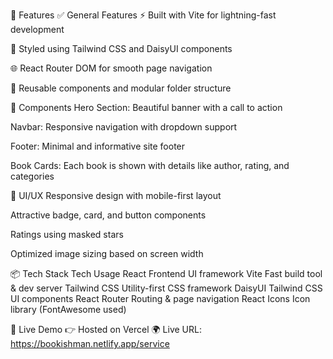 🚀 Features
✅ General Features
⚡ Built with Vite for lightning-fast development

🎨 Styled using Tailwind CSS and DaisyUI components

🌐 React Router DOM for smooth page navigation

🔄 Reusable components and modular folder structure

🧩 Components
Hero Section: Beautiful banner with a call to action

Navbar: Responsive navigation with dropdown support

Footer: Minimal and informative site footer

Book Cards: Each book is shown with details like author, rating, and categories

🌟 UI/UX
Responsive design with mobile-first layout

Attractive badge, card, and button components

Ratings using masked stars

Optimized image sizing based on screen width

📦 Tech Stack
Tech	Usage
React	Frontend UI framework
Vite	Fast build tool & dev server
Tailwind CSS	Utility-first CSS framework
DaisyUI	Tailwind CSS UI components
React Router	Routing & page navigation
React Icons	Icon library (FontAwesome used)

🔗 Live Demo
👉 Hosted on Vercel
🌍 Live URL: https://bookishman.netlify.app/service